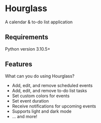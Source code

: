 # Hourglass
A calendar & to-do list application

## Requirements
Python version 3.10.5+

## Features
What can you do using Hourglass?
- Add, edit, and remove scheduled events
- Add, edit, and remove to-do list tasks
- Set custom colors for events
- Set event duration
- Receive notifications for upcoming events
- Supports light and dark mode
- ... and more!